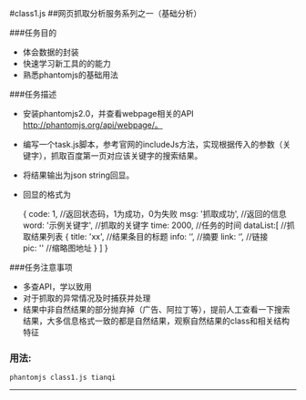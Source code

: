 #class1.js
##网页抓取分析服务系列之一（基础分析）


###任务目的
* 体会数据的封装
* 快速学习新工具的的能力
* 熟悉phantomjs的基础用法


###任务描述
* 安装phantomjs2.0，并查看webpage相关的API http://phantomjs.org/api/webpage/。
* 编写一个task.js脚本，参考官网的includeJs方法，实现根据传入的参数（关键字），抓取百度第一页对应该关键字的搜索结果。
* 将结果输出为json string回显。
* 回显的格式为


    {
       code: 1, //返回状态码，1为成功，0为失败
       msg: '抓取成功', //返回的信息
       word: '示例关键字', //抓取的关键字
       time: 2000, //任务的时间
       dataList:[   //抓取结果列表
           {
               title: 'xx',  //结果条目的标题
               info: ‘’, //摘要
               link: ‘’, //链接            
               pic: '' //缩略图地址
               }
       ]
    }
    

###任务注意事项
* 多查API，学以致用
* 对于抓取的异常情况及时捕获并处理
* 结果中非自然结果的部分抛弃掉（广告、阿拉丁等），提前人工查看一下搜索结果，大多信息格式一致的都是自然结果，观察自然结果的class和相关结构特征

### 用法:
    phantomjs class1.js tianqi
---